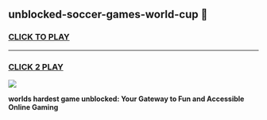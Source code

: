 
## unblocked-soccer-games-world-cup 👋
<h3>
<a href="https://premium.freeplayer.one?title=unblocked-soccer-games-world-cup&ref=14F">CLICK TO PLAY</a></h3>
<hr>

<h3>
<a href="https://premium.freeplayer.one?title=unblocked-soccer-games-world-cup&ref=14F">CLICK 2 PLAY</a>
  
</h3>

<a href="https://premium.freeplayer.one?title=unblocked-soccer-games-world-cup&ref=12F/"><img src="https://clearcache.store/games.png"></a>


**worlds hardest game unblocked: Your Gateway to Fun and Accessible Online Gaming**
